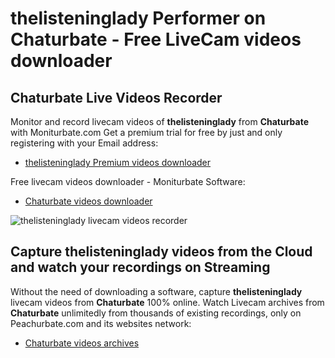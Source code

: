 # thelisteninglady Performer on Chaturbate - Free LiveCam videos downloader

## Chaturbate Live Videos Recorder

Monitor and record livecam videos of **thelisteninglady** from **Chaturbate** with Moniturbate.com
Get a premium trial for free by just and only registering with your Email address:
* [thelisteninglady Premium videos downloader](https://moniturbate.com/request-demo-licence-key.html)

Free livecam videos downloader - Moniturbate Software:
* [Chaturbate videos downloader](https://moniturbate.com/moniturbate-download-software.html)

![thelisteninglady livecam videos recorder](https://peachurnet.com/templates/moniturbate-software.png)


## Capture thelisteninglady videos from the Cloud and watch your recordings on Streaming

Without the need of downloading a software, capture **thelisteninglady** livecam videos from **Chaturbate** 100% online.
Watch Livecam archives from **Chaturbate** unlimitedly from thousands of existing recordings, only on Peachurbate.com and its websites network:
* [Chaturbate videos archives](https://peachurnet.com/)